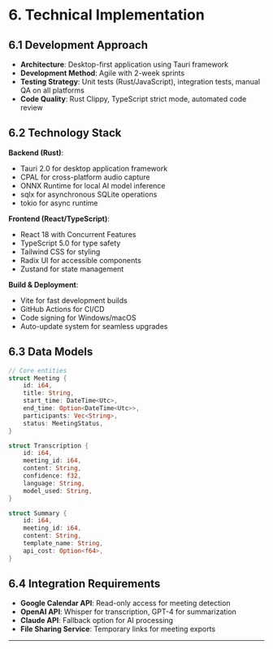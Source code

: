 # 6. Technical Implementation

## 6.1 Development Approach
- **Architecture**: Desktop-first application using Tauri framework
- **Development Method**: Agile with 2-week sprints
- **Testing Strategy**: Unit tests (Rust/JavaScript), integration tests, manual QA on all platforms
- **Code Quality**: Rust Clippy, TypeScript strict mode, automated code review

## 6.2 Technology Stack
**Backend (Rust)**:
- Tauri 2.0 for desktop application framework
- CPAL for cross-platform audio capture
- ONNX Runtime for local AI model inference
- sqlx for asynchronous SQLite operations
- tokio for async runtime

**Frontend (React/TypeScript)**:
- React 18 with Concurrent Features
- TypeScript 5.0 for type safety
- Tailwind CSS for styling
- Radix UI for accessible components
- Zustand for state management

**Build & Deployment**:
- Vite for fast development builds
- GitHub Actions for CI/CD
- Code signing for Windows/macOS
- Auto-update system for seamless upgrades

## 6.3 Data Models
```rust
// Core entities
struct Meeting {
    id: i64,
    title: String,
    start_time: DateTime<Utc>,
    end_time: Option<DateTime<Utc>>,
    participants: Vec<String>,
    status: MeetingStatus,
}

struct Transcription {
    id: i64,
    meeting_id: i64,
    content: String,
    confidence: f32,
    language: String,
    model_used: String,
}

struct Summary {
    id: i64,
    meeting_id: i64,
    content: String,
    template_name: String,
    api_cost: Option<f64>,
}
```

## 6.4 Integration Requirements
- **Google Calendar API**: Read-only access for meeting detection
- **OpenAI API**: Whisper for transcription, GPT-4 for summarization
- **Claude API**: Fallback option for AI processing
- **File Sharing Service**: Temporary links for meeting exports

---
